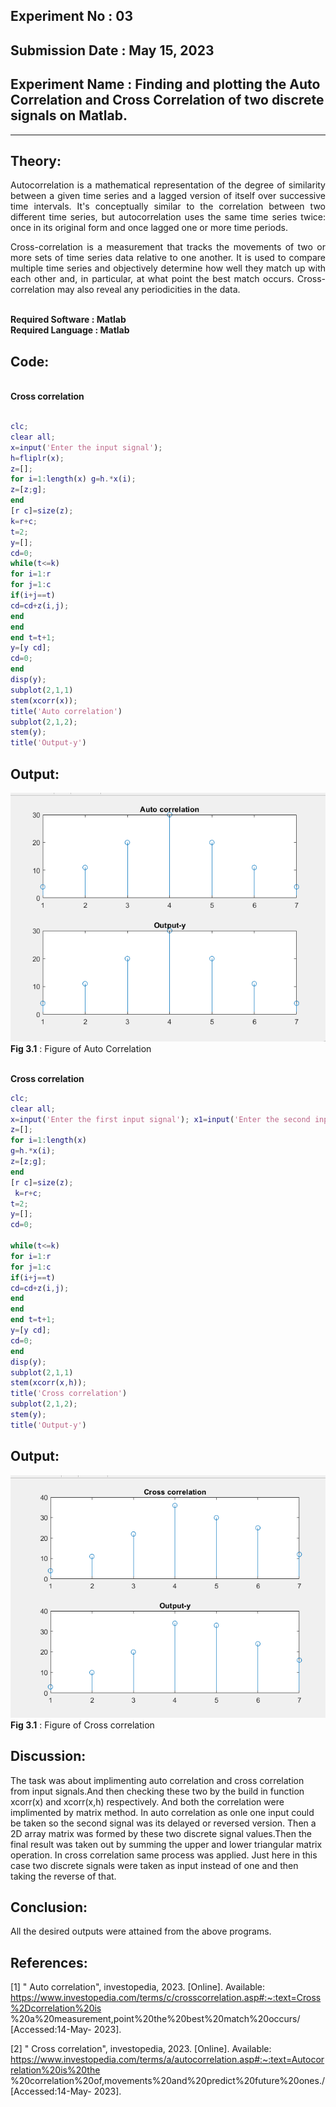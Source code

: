 ## Experiment No : 03

## Submission Date : May 15, 2023

## Experiment Name : Finding and plotting the Auto Correlation and Cross Correlation of two discrete signals on Matlab.



---

## Theory:

<p style="text-align: justify">
Autocorrelation is a mathematical representation of the degree of similarity between a given time series and a lagged version of itself over successive time intervals. It's conceptually similar to the correlation between two different time series, but autocorrelation uses the same time series twice: once in its original form and once lagged one or more time periods.
</p>
<p style="text-align: justify">
Cross-correlation is a measurement that tracks the movements of two or more sets of time series data relative to one another. It is used to compare multiple time series and objectively determine how well they match up with each other and, in particular, at what point the best match occurs.
Cross-correlation may also reveal any periodicities in the data.

</p>
<br>
<b> Required Software : Matlab</b>
<br>
<b> Required Language : Matlab</b>
<br>

## Code:
<br>
<b> Cross correlation</b>
  <br>
  
```matlab

clc;
clear all;
x=input('Enter the input signal');
h=fliplr(x);
z=[];
for i=1:length(x) g=h.*x(i);
z=[z;g];
end
[r c]=size(z);
k=r+c;
t=2;
y=[];
cd=0;
while(t<=k)
for i=1:r
for j=1:c
if(i+j==t)
cd=cd+z(i,j);
end
end
end t=t+1;
y=[y cd]; 
cd=0;
end
disp(y);
subplot(2,1,1)
stem(xcorr(x));
title('Auto correlation')
subplot(2,1,2);
stem(y);
title('Output-y')

```

## Output:

![Output](src/auto.png)
<br>
**Fig 3.1** : Figure of Auto Correlation 

<br>
<b> Cross correlation</b>
  <br>
  
```matlab
clc;
clear all;
x=input('Enter the first input signal'); x1=input('Enter the second input signal'); h=fliplr(x1);
z=[];
for i=1:length(x)
g=h.*x(i);
z=[z;g];
end
[r c]=size(z);
 k=r+c;
t=2;
y=[];
cd=0;
 
while(t<=k)
for i=1:r
for j=1:c
if(i+j==t)
cd=cd+z(i,j);
end
end
end t=t+1;
y=[y cd];
cd=0;
end
disp(y);
subplot(2,1,1)
stem(xcorr(x,h));
title('Cross correlation')
subplot(2,1,2);
stem(y);
title('Output-y')

```

## Output:

![Output](src/cross.png)
<br>
**Fig 3.1** : Figure of Cross correlation
<br>


## Discussion:

<p style="text-align: justify">

The task was about implimenting auto correlation and cross correlation from input signals.And then checking these two by the build in function xcorr(x) and xcorr(x,h) respectively. And both the correlation were implimented by matrix method.
In auto correlation as onle one input could be taken so the second signal was its delayed or reversed version. Then a 2D array matrix was formed by these two discrete signal values.Then the final result was taken out by summing the upper and lower triangular matrix operation.
In cross correlation same process was applied. Just here in this case two discrete signals were taken as input instead of one and then taking the reverse of that.


</p>

## Conclusion:

<p style="text-align: justify">

All the desired outputs were attained from the above programs.

</p>

## References:
[1]	" Auto correlation", investopedia, 2023. [Online]. Available: https://www.investopedia.com/terms/c/crosscorrelation.asp#:~:text=Cross%2Dcorrelation%20is
%20a%20measurement,point%20the%20best%20match%20occurs/ [Accessed:14-May- 2023].

[2]	" Cross correlation", investopedia, 2023. [Online]. Available: https://www.investopedia.com/terms/a/autocorrelation.asp#:~:text=Autocorrelation%20is%20the
%20correlation%20of,movements%20and%20predict%20future%20ones./ [Accessed:14-May- 2023].


